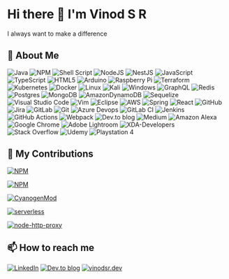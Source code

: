 # Hi there 👋 I'm Vinod S R

I always want to make a difference

## 📘 About Me

![Java](https://img.shields.io/badge/java-%23ED8B00.svg?style=for-the-badge&logo=java&logoColor=white)
![NPM](https://img.shields.io/badge/NPM-%23000000.svg?style=for-the-badge&logo=npm&logoColor=white)
![Shell Script](https://img.shields.io/badge/shell_script-%23121011.svg?style=for-the-badge&logo=gnu-bash&logoColor=white)
![NodeJS](https://img.shields.io/badge/node.js-6DA55F?style=for-the-badge&logo=node.js&logoColor=white)
![NestJS](https://img.shields.io/badge/nestjs-%23E0234E.svg?style=for-the-badge&logo=nestjs&logoColor=white)
![JavaScript](https://img.shields.io/badge/javascript-%23323330.svg?style=for-the-badge&logo=javascript&logoColor=%23F7DF1E)
![TypeScript](https://img.shields.io/badge/typescript-%23007ACC.svg?style=for-the-badge&logo=typescript&logoColor=white)
![HTML5](https://img.shields.io/badge/html5-%23E34F26.svg?style=for-the-badge&logo=html5&logoColor=white)
![Arduino](https://img.shields.io/badge/-Arduino-00979D?style=for-the-badge&logo=Arduino&logoColor=white)
![Raspberry Pi](https://img.shields.io/badge/-RaspberryPi-C51A4A?style=for-the-badge&logo=Raspberry-Pi)
![Terraform](https://img.shields.io/badge/terraform-%235835CC.svg?style=for-the-badge&logo=terraform&logoColor=white)
![Kubernetes](https://img.shields.io/badge/kubernetes-%23326ce5.svg?style=for-the-badge&logo=kubernetes&logoColor=white)
![Docker](https://img.shields.io/badge/docker-%230db7ed.svg?style=for-the-badge&logo=docker&logoColor=white)
	![Linux](https://img.shields.io/badge/Linux-FCC624?style=for-the-badge&logo=linux&logoColor=black)
  ![Kali](https://img.shields.io/badge/Kali-268BEE?style=for-the-badge&logo=kalilinux&logoColor=white)
  ![Windows](https://img.shields.io/badge/Windows-0078D6?style=for-the-badge&logo=windows&logoColor=white)
  ![GraphQL](https://img.shields.io/badge/-GraphQL-E10098?style=for-the-badge&logo=graphql&logoColor=white)
  	![Redis](https://img.shields.io/badge/redis-%23DD0031.svg?style=for-the-badge&logo=redis&logoColor=white)
    ![Postgres](https://img.shields.io/badge/postgres-%23316192.svg?style=for-the-badge&logo=postgresql&logoColor=white)
    ![MongoDB](https://img.shields.io/badge/MongoDB-%234ea94b.svg?style=for-the-badge&logo=mongodb&logoColor=white)
    ![AmazonDynamoDB](https://img.shields.io/badge/Amazon%20DynamoDB-4053D6?style=for-the-badge&logo=Amazon%20DynamoDB&logoColor=white)
    ![Sequelize](https://img.shields.io/badge/Sequelize-52B0E7?style=for-the-badge&logo=Sequelize&logoColor=white)
  ![Visual Studio Code](https://img.shields.io/badge/Visual%20Studio%20Code-0078d7.svg?style=for-the-badge&logo=visual-studio-code&logoColor=white)
  ![Vim](https://img.shields.io/badge/VIM-%2311AB00.svg?style=for-the-badge&logo=vim&logoColor=white)
  ![Eclipse](https://img.shields.io/badge/Eclipse-FE7A16.svg?style=for-the-badge&logo=Eclipse&logoColor=white)
  ![AWS](https://img.shields.io/badge/AWS-%23FF9900.svg?style=for-the-badge&logo=amazon-aws&logoColor=white)
  ![Spring](https://img.shields.io/badge/spring-%236DB33F.svg?style=for-the-badge&logo=spring&logoColor=white)
  ![React](https://img.shields.io/badge/react-%2320232a.svg?style=for-the-badge&logo=react&logoColor=%2361DAFB)
  ![GitHub](https://img.shields.io/badge/github-%23121011.svg?style=for-the-badge&logo=github&logoColor=white)
  ![Jira](https://img.shields.io/badge/jira-%230A0FFF.svg?style=for-the-badge&logo=jira&logoColor=white)
  ![GitLab](https://img.shields.io/badge/gitlab-%23181717.svg?style=for-the-badge&logo=gitlab&logoColor=white)
  ![Git](https://img.shields.io/badge/git-%23F05033.svg?style=for-the-badge&logo=git&logoColor=white)
  	![Azure Devops](https://img.shields.io/badge/azure-%230072C6.svg?style=for-the-badge&logo=microsoftazure&logoColor=white)
    ![GitLab CI](https://img.shields.io/badge/gitlab%20ci-%23181717.svg?style=for-the-badge&logo=gitlab&logoColor=white)
    ![Jenkins](https://img.shields.io/badge/jenkins-%232C5263.svg?style=for-the-badge&logo=jenkins&logoColor=white)
    	![GitHub Actions](https://img.shields.io/badge/github%20actions-%232671E5.svg?style=for-the-badge&logo=githubactions&logoColor=white)
    ![Webpack](https://img.shields.io/badge/webpack-%238DD6F9.svg?style=for-the-badge&logo=webpack&logoColor=black)
    ![Dev.to blog](https://img.shields.io/badge/dev.to-0A0A0A?style=for-the-badge&logo=dev.to&logoColor=white)
    ![Medium](https://img.shields.io/badge/Medium-12100E?style=for-the-badge&logo=medium&logoColor=white)
    ![Amazon Alexa](https://img.shields.io/badge/amazon%20alexa-52b5f7?style=for-the-badge&logo=amazon%20alexa&logoColor=white)
    ![Google Chrome](https://img.shields.io/badge/Google%20Chrome-4285F4?style=for-the-badge&logo=GoogleChrome&logoColor=white)
    ![Adobe Lightroom](https://img.shields.io/badge/Adobe%20Lightroom-31A8FF.svg?style=for-the-badge&logo=Adobe%20Lightroom&logoColor=white)
    ![XDA-Developers](https://img.shields.io/badge/XDA--Developers-%23AC6E2F.svg?style=for-the-badge&logo=XDA-Developers&logoColor=white)
    ![Stack Overflow](https://img.shields.io/badge/-Stackoverflow-FE7A16?style=for-the-badge&logo=stack-overflow&logoColor=white)
    ![Udemy](https://img.shields.io/badge/Udemy-A435F0?style=for-the-badge&logo=Udemy&logoColor=white)
    ![Playstation 4](https://img.shields.io/badge/Playstation%204-003791?style=for-the-badge&logo=playstation-4&logoColor=white)
    
## 👷 My Contributions


[![NPM](https://img.shields.io/badge/dynamoman-blue?style=for-the-badge&logo=npm&logoColor=white)](https://www.npmjs.com/package/dynamoman)

[![NPM](https://img.shields.io/static/v1?label=&message=node-red-contrib-tuya-smart-device&color=blue&style=for-the-badge&logo=npm&logoColor=white)](https://www.npmjs.com/package/node-red-contrib-tuya-smart-device)

[![CyanogenMod](https://img.shields.io/static/v1?label=&message=CyanogenMod&color=green&style=for-the-badge&logo=Android&logoColor=white)](https://github.com/CyanogenMod/android_vendor_cm/blob/cm-14.1/CHANGELOG.mkdn#:~:text=Common%3A%20%22Mark%20all%20read%22%20option%20in%20MMS%20%2D%20Vinod%20Surendran)

[![serverless](https://img.shields.io/static/v1?label=&message=serverless&color=blue&style=for-the-badge&logo=npm&logoColor=white)](https://github.com/serverless/serverless/issues?q=author%3Avinodsr)

[![node-http-proxy](https://img.shields.io/static/v1?label=&message=node-http-proxy&color=blue&style=for-the-badge&logo=npm&logoColor=white)](https://github.com/http-party/node-http-proxy/issues?q=author%3Avinodsr)

## 📫 How to reach me

[![LinkedIn](https://img.shields.io/badge/linkedin-%230077B5.svg?style=for-the-badge&logo=linkedin&logoColor=white)](https://www.linkedin.com/in/vinodsr)
[![Dev.to blog](https://img.shields.io/badge/dev.to-0A0A0A?style=for-the-badge&logo=dev.to&logoColor=white)](https://dev.to/vinodsr)
[![vinodsr.dev](https://img.shields.io/badge/www.vinodsr.dev-white?style=for-the-badge&logo=About.me)](http://www.vinodsr.dev)


